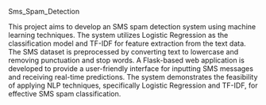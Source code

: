 Sms_Spam_Detection

This project aims to develop an SMS spam detection system using machine learning techniques. The system utilizes Logistic Regression as the classification model and TF-IDF for feature extraction from the text data. The SMS dataset is preprocessed by converting text to lowercase and removing punctuation and stop words. A Flask-based web application is developed to provide a user-friendly interface for inputting SMS messages and receiving real-time predictions. The system demonstrates the feasibility of applying NLP techniques, specifically Logistic Regression and TF-IDF, for effective SMS spam classification.
